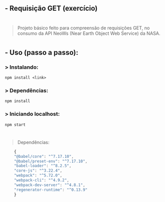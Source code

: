 ## - Requisição GET (exercício)

#

> Projeto básico feito para compreensão de requisições GET, no consumo da API NeoWs (Near Earth Object Web Service) da NASA.

#

## - Uso (passo a passo):
### > Instalando:
```
npm install <link>
```
### > Dependências:
```
npm install
```
### > Iniciando localhost:
```
npm start
```
#

> Dependências: 
```js
    {
    "@babel/core": "^7.17.10",
    "@babel/preset-env": "^7.17.10",
    "babel-loader": "^8.2.5",
    "core-js": "^3.22.4",
    "webpack": "^5.72.0",
    "webpack-cli": "^4.9.2",
    "webpack-dev-server": "^4.8.1",
    "regenerator-runtime": "^0.13.9"
    }
 ```
